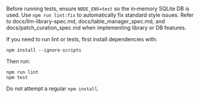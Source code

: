 Before running tests, ensure `NODE_ENV=test` so the in‑memory SQLite DB is used.
Use `npm run lint:fix` to automatically fix standard style issues.
Refer to docs/llm-library-spec.md, docs/table_manager_spec.md, and
docs/patch_curation_spec.md when implementing library or DB features.

If you need to run lint or tests, first install dependencies with:

```
npm install --ignore-scripts
```

Then run:

```
npm run lint
npm test
```

Do not attempt a regular `npm install`.
